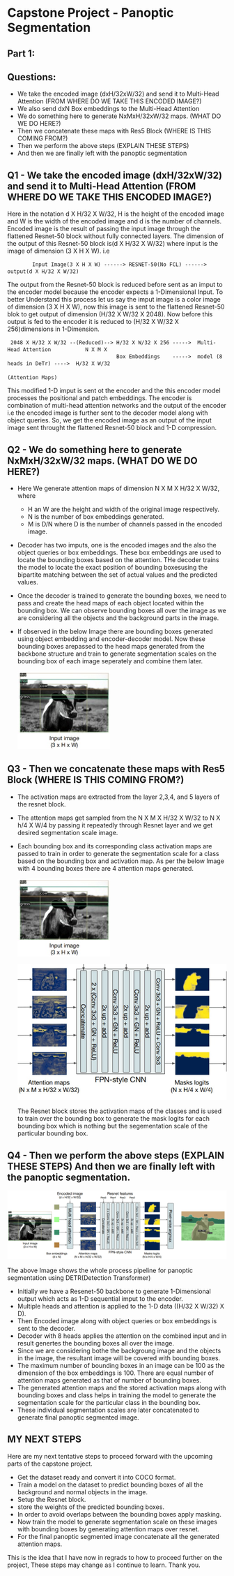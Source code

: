 # Capstone Project - Panoptic Segmentation
## Part 1:
## Questions:
 * We take the encoded image (dxH/32xW/32) and send it to Multi-Head Attention (FROM WHERE DO WE TAKE THIS ENCODED IMAGE?)
 * We also send dxN Box embeddings to the Multi-Head Attention
 * We do something here to generate NxMxH/32xW/32 maps. (WHAT DO WE DO HERE?)
 * Then we concatenate these maps with Res5 Block (WHERE IS THIS COMING FROM?)
 * Then we perform the above steps (EXPLAIN THESE STEPS)
 * And then we are finally left with the panoptic segmentation
 
 ## Q1 - We take the encoded image (dxH/32xW/32) and send it to Multi-Head Attention (FROM WHERE DO WE TAKE THIS ENCODED IMAGE?)
 
  Here in the notation d X H/32 X W/32, H is the height of the encoded image and W is the width of the encoded image and d is the number of channels. Encoded image is the
  result of passing the input image through the flattened Resnet-50 block without fully connected layers. The dimension of the output of this Resnet-50 block is(d X H/32 X W/32)
  where input is the image of dimension (3 X H X W).
  i.e 
                              
            Input Image(3 X H X W) ------> RESNET-50(No FCL) ------> output(d X H/32 X W/32) 
                        
  The output from the Resnet-50 block is reduced before sent as an imput to the encoder model because the encoder expects a 1-Dimensional Input. To better Understand 
  this process let us say the imput image is a color image of dimension (3 X H X W), now this image is sent to the flattened Resnet-50 blok to get output of dimension
  (H/32 X W/32 X 2048). Now before this output is fed to the encoder it is reduced to (H/32 X W/32 X 256)dimensions in 1-Dimension. 
  
  
  
     2048 X H/32 X W/32 --(Reduced)--> H/32 X W/32 X 256 ----->  Multi-Head Attention           N X M X 
                                       Box Embeddings    ----->  model (8 heads in DeTr) ---->  H/32 X W/32
                                                                                              (Attention Maps)
                                                                                  
  
  
  This modified 1-D imput is sent ot the encoder and the this encoder model processes the positional and patch embeddings. The encoder is combination of multi-head attention
  networks and the output of the encoder i.e the encoded image is further sent to the decoder model along with object queries. So, we get the encoded image as an output of
  the input image sent throught the flattened Resnet-50 block and 1-D compression.
  
 
 ## Q2 - We do something here to generate NxMxH/32xW/32 maps. (WHAT DO WE DO HERE?)
 
  * Here We generate attention maps of dimension  N X M X H/32 X W/32, where
    * H an W are the height and width of the original image respectively.
    * N is the number of box embeddings generated. 
    * M is D/N where D is the number of channels passed in the encoded image.
   
   * Decoder has two imputs, one is the encoded images and the also the object queries or box embeddings. These box embeddings are used to locate the bounding boxes 
   based on the attention. THe decoder trains the model to locate the exact position of bounding boxesusing the bipartite matching between the set of actual values and
   the predicted values. 
   
   * Once the decoder is trained to generate the bounding boxes, we need to pass and create the head maps of each object located within the bounding box. We
   can observe bounding boxes all over the image as we are considering all the objects and the background parts in the image.
   
   
   * If observed in the below Image there are bounding boxes generated using object embedding and encoder-decoder model. Now these bounding boxes arepassed to the head maps 
     generated from the backbone structure and train to generate segmentation scales on the bounding box of each image seperately  and combine them later. 
     
   
        ![Screenshot](bbox1.jpeg)  
     
     
   
 
 
 ## Q3 - Then we concatenate these maps with Res5 Block (WHERE IS THIS COMING FROM?)
 
  * The activation maps are extracted from the layer 2,3,4, and 5 layers of the resnet block. 
  * The attention maps get sampled from the  N X M X H/32 X W/32  to  N X h/4 X W/4 by passing it repeatedly through Resnet layer and we get desired segmentation scale image.
  * Each bounding box and its corresponding class activation maps are passed to train in order to generate the segmentation scale for a class based on the bounding box and
      activation map.
      As per the below Image with 4 bounding boxes there are 4 attention maps generated. 
      
       ![Screenshot](bbox1.jpeg)
      
       ![Screenshot](Attention.jpeg)
      
      The Resnet block stores the activation maps of the classes and is used to train over the bounding box to generate the mask logits for each bounding box which is nothing 
      but the segementation scale of the particular bounding box.
 
 
  
 
 
 
 ## Q4 - Then we perform the above steps (EXPLAIN THESE STEPS) And then we are finally left with the panoptic segmentation.
 
  ![Screenshot](panoptic_seg.png)
 
  The above Image shows the whole process pipeline for panoptic segmentation using DETR(Detection Transformer)
  
  * Initially we have a Resenet-50 backbone to generate 1-Dimensional output which acts as 1-D sequential imput to the encoder.
  * Multiple heads and attention is applied to the 1-D data ((H/32 X W/32) X D).
  * Then Encoded image along with object queries or box embeddings is sent to the decoder.
  * Decoder with 8 heads applies the attention on the combined input and in result genertes the bounding boxes all over the image.
  * Since we are considering bothe the backgroung image and the objects in the image, the resultant image will be covered with bounding boxes.
  * The maximum number of bounding boxes in an image can be 100 as the dimension of the box embeddings is 100. There are equal number of attention maps generated as that of number 
    of bounding boxes.
  * The generated attention maps and the stored activation maps along with bounding boxes and class  helps in training the model to generate the segmentation scale  for the 
    particular class in the bounding box.
  * These individual segmentation scales are later concatenated to generate final panoptic segmented image.
 
 
 ## MY NEXT STEPS
 Here are my next tentative steps to proceed forward with the upcoming parts of the capstone project. 
 
 * Get the dataset ready and convert it into COCO format.
 * Train a model on the dataset to predict bounding boxes of all the background and normal objects in the image.
 * Setup the Resnet block.
 * store the weights of the predicted bounding boxes.
 * In order to avoid overlaps between the bounding boxes apply masking.
 * Now train the model to generate segmentation scale on these images with bounding boxes by generating attention maps over resnet. 
 * For the final panoptic segmented image concatenate all the generated attention maps.
 
 This is the idea that I have now in regrads to how to proceed further on the project, These steps may change as I continue to learn. Thank you.
 
 
 
 
   

